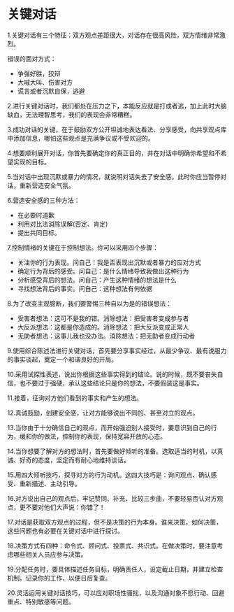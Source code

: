 # 关键对话

1.关键对话有三个特征：双方观点差距很大，对话存在很高风险，双方情绪非常激烈。

错误的面对方式：
* 争强好胜，狡辩
* 大喊大叫、伤害对方
* 谎言或者沉默自保，逃避

2.进行关键对话时，我们都处在压力之下，本能反应就是打或者逃，加上此时大脑缺血，无法理智思考，我们的表现会非常糟糕。

3.成功对话的关键，在于鼓励双方公开坦诚地表达看法、分享感受，向共享观点库中添加信息，哪怕这些观点是充满争议或不受欢迎的。

4.想要顺利展开对话，你首先要确定你的真正目的，并在对话中明确你希望和不希望实现的目标。

5.当对话中出现沉默或暴力的情况，就说明对话失去了安全感。此时你应当暂停对话，重新营造安全气氛。

6.营造安全感的三种方法：
* 在必要时道歉
* 利用对比法消除误解(否定、肯定)
* 提出共同目标。

7.控制情绪的关键在于控制想法。你可以采用四个步骤：
* 关注你的行为表现。问自己：我是否表现出沉默或者暴力的应对方式
* 确定行为背后的感受。问自己：是什么情绪导致我做出这种行为
* 分析感受背后的想法。问自己：产生这种情绪的想法是什么
* 寻找想法背后的事实。问自己：这种想法有何依据

8.为了改变主观臆断，我们要警惕三种自以为是的错误想法：
* 受害者想法：这可不是我的错。消除想法：把受害者变成参与者
* 大反派想法：这都是你造成的。消除想法：把大反派变成正常人
* 无助者想法：这事儿我也没办法。消除想法：把无助者变成行动者

9.使用综合陈述法进行关键对话，首先要分享事实经过，从最少争议、最有说服力的事实谈起，奠定一个和谐良好的开局。

10.采用试探性表述，说出你根据这些事实得到的结论。说的时候，既不要丧失自信，也不要过于强硬，承认这些结论只是你的想法，不要假装这是事实。

11.接着，征询对方他们看到的事实和产生的想法。

12.真诚鼓励，创建安全感，让对方能够说出不同的、甚至对立的观点。

13.当你由于十分确信自己的观点，而开始强迫别人接受时，要意识到自己的行为，缓和你的做法，控制你的表现，保持宽容开放的心态。

14.当你想要了解对方的想法时，首先要做好倾听的准备。选取适当的时机，以真诚、好奇的态度，坚定而有耐心地维持谈话。

15.用四大倾听技巧，探寻对方的行为动机。这四大技巧是：询问观点、确认感受、重新描述、主动引导。

16.对方说出自己的观点后，牢记赞同、补充、比较三步曲，不要轻易否认对方观点，更不要对他们大声说：你错了！

17.对话是获取双方观点的过程，但不是决策的行为本身。谁来决策，如何决策，这些问题也有必要在关键对话中进行探讨。

18.决策方式有四种：命令式、顾问式、投票式、共识式。在做决策时，要注意考虑哪些相关人员应参与决策。

19.分配任务时，要具体描述任务目标，明确责任人，设定截止日期，并建立检查机制。记录你的工作，以便日后复查。

20.灵活运用关键对话技巧，可以应对职场性骚扰，以及沟通对象不愿行动、回避重点、特别敏感等问题。